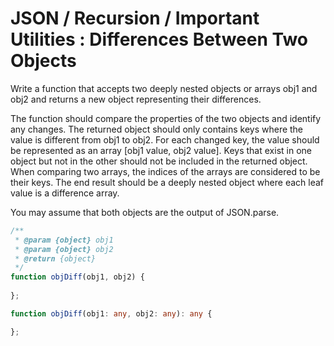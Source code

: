 # JSON / Recursion / Important Utilities : Differences Between Two Objects

Write a function that accepts two deeply nested objects or arrays obj1 and obj2 and returns a new object representing their differences.

The function should compare the properties of the two objects and identify any changes. The returned object should only contains keys where the value is different from obj1 to obj2. For each changed key, the value should be represented as an array [obj1 value, obj2 value]. Keys that exist in one object but not in the other should not be included in the returned object. When comparing two arrays, the indices of the arrays are considered to be their keys. The end result should be a deeply nested object where each leaf value is a difference array.

You may assume that both objects are the output of JSON.parse.

```javascript
/**
 * @param {object} obj1
 * @param {object} obj2
 * @return {object}
 */
function objDiff(obj1, obj2) {
    
};
```

```typescript
function objDiff(obj1: any, obj2: any): any {

};
```